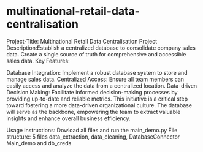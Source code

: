# multinational-retail-data-centralisation
Project-Title: Multinational Retail Data Centralisation
Project Description:Establish a centralized database to consolidate company sales data.
Create a single source of truth for comprehensive and accessible sales data.
Key Features:

Database Integration: Implement a robust database system to store and manage sales data.
Centralized Access: Ensure all team members can easily access and analyze the data from a centralized location.
Data-driven Decision Making: Facilitate informed decision-making processes by providing up-to-date and reliable metrics.
This initiative is a critical step toward fostering a more data-driven organizational culture. The database will serve as the backbone, empowering the team to extract valuable insights and enhance overall business efficiency.

Usage instructions: Dowload all files and run the main_demo.py
File structure: 5 files data_extraction, data_cleaning, DatabaseConnector Main_demo and db_creds

